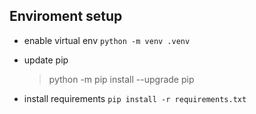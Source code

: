 
## Enviroment setup

- enable virtual env
    ```python -m venv .venv```

- update pip
    > python -m pip install --upgrade pip

- install requirements
  ```pip install -r requirements.txt```




